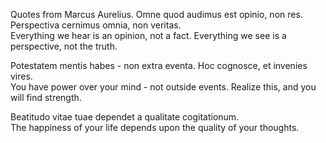 Quotes from Marcus Aurelius. 
Omne quod audimus est opinio, non res. Perspectiva cernimus omnia, non veritas.  
Everything we hear is an opinion, not a fact. Everything we see is a perspective, not the truth.  

Potestatem mentis habes - non extra eventa. Hoc cognosce, et invenies vires.  
You have power over your mind - not outside events. Realize this, and you will find strength.  

Beatitudo vitae tuae dependet a qualitate cogitationum.  
The happiness of your life depends upon the quality of your thoughts.
